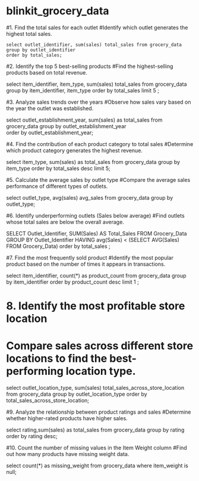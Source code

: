 # blinkit_grocery_data
#1. Find the total sales for each outlet
#Identify which outlet generates the highest total sales.

	select outlet_identifier, sum(sales) total_sales from grocery_data
    group by outlet_identifier
    order by total_sales;

#2. Identify the top 5 best-selling products
#Find the highest-selling products based on total revenue.

select item_identifier, item_type, sum(sales) total_sales from grocery_data
group by item_identifier, item_type
order by total_sales
limit 5 ;

#3. Analyze sales trends over the years
#Observe how sales vary based on the year the outlet was established.

select outlet_establishment_year, sum(sales) as total_sales from grocery_data
group by outlet_establishment_year  
order by outlet_establishment_year;

#4. Find the contribution of each product category to total sales
#Determine which product category generates the highest revenue.

select item_type, sum(sales) as total_sales from grocery_data 
group by item_type
order by total_sales desc
limit 5;

#5. Calculate the average sales by outlet type
#Compare the average sales performance of different types of outlets.

select outlet_type, avg(sales) avg_sales from grocery_data
group by outlet_type;

#6. Identify underperforming outlets (Sales below average)
#Find outlets whose total sales are below the overall average.


SELECT Outlet_Identifier, SUM(Sales) AS Total_Sales
FROM Grocery_Data
GROUP BY Outlet_Identifier
HAVING avg(Sales) < (SELECT AVG(Sales) FROM Grocery_Data)
order by total_sales ;

#7. Find the most frequently sold product
#Identify the most popular product based on the number of times it appears in transactions.

select item_identifier, count(*) as product_count from grocery_data
group by item_identifier
order by product_count desc
limit 1
;

# 8. Identify the most profitable store location
# Compare sales across different store locations to find the best-performing location type.

select outlet_location_type, sum(sales) total_sales_across_store_location from grocery_data
group by outlet_location_type
order by total_sales_across_store_location;

#9. Analyze the relationship between product ratings and sales
#Determine whether higher-rated products have higher sales.

select rating,sum(sales) as total_sales from grocery_data
group by rating
order by rating desc;

#10. Count the number of missing values in the Item Weight column
#Find out how many products have missing weight data.

select count(*) as missing_weight from grocery_data 
where item_weight is null;
